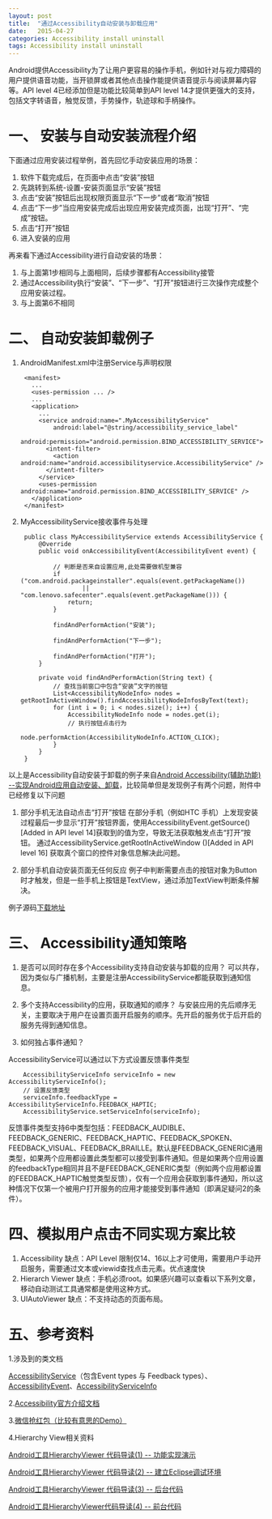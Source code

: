 ```yaml
---
layout: post
title:  "通过Accessibility自动安装与卸载应用"
date:   2015-04-27
categories: Accessibility install uninstall
tags: Accessibility install uninstall
---
```



Android提供Accessibility为了让用户更容易的操作手机，例如针对与视力障碍的用户提供语音功能，当开锁屏或者其他点击操作能提供语音提示与阅读屏幕内容等。API level 4已经添加但是功能比较简单到API level 14才提供更强大的支持，包括文字转语音，触觉反馈，手势操作，轨迹球和手柄操作。

# 一、 安装与自动安装流程介绍 #

下面通过应用安装过程举例，首先回忆手动安装应用的场景：

1. 软件下载完成后，在页面中点击“安装”按钮
2. 先跳转到系统-设置-安装页面显示“安装”按钮
3. 点击“安装”按钮后出现权限页面显示“下一步”或者“取消”按钮
4. 点击“下一步”当应用安装完成后出现应用安装完成页面，出现“打开”、“完成”按钮。
5. 点击“打开”按钮
6. 进入安装的应用 

再来看下通过Accessibility进行自动安装的场景：

1. 与上面第1步相同与上面相同，后续步骤都有Accessibility接管
2. 通过Accessibility执行“安装”、“下一步”、“打开”按钮进行三次操作完成整个应用安装过程。
3. 与上面第6不相同


# 二、 自动安装卸载例子 #

1. AndroidManifest.xml中注册Service与声明权限

		<manifest>
		  ...
		  <uses-permission ... />
		  ...
		  <application>
		    ...
		    <service android:name=".MyAccessibilityService"
		        android:label="@string/accessibility_service_label"
		        android:permission="android.permission.BIND_ACCESSIBILITY_SERVICE">
		      <intent-filter>
		        <action android:name="android.accessibilityservice.AccessibilityService" />
		      </intent-filter>
		    </service>
		    <uses-permission android:name="android.permission.BIND_ACCESSIBILITY_SERVICE" />
		  </application>
		</manifest>

2. MyAccessibilityService接收事件与处理

		public class MyAccessibilityService extends AccessibilityService {
		    @Override
		    public void onAccessibilityEvent(AccessibilityEvent event) {
		        
		        // 判断是否来自设置应用,此处需要做机型兼容
		        if ("com.android.packageinstaller".equals(event.getPackageName())
		                || "com.lenovo.safecenter".equals(event.getPackageName())) {
		            return;
		        }
		        
		        findAndPerformAction("安装");
		        
		        findAndPerformAction("下一步");
		        
		        findAndPerformAction("打开");            
		    }    
		    
		    private void findAndPerformAction(String text) {
		        // 查找当前窗口中包含“安装”文字的按钮
		        List<AccessibilityNodeInfo> nodes = getRootInActiveWindow().findAccessibilityNodeInfosByText(text);
		        for (int i = 0; i < nodes.size(); i++) {
		            AccessibilityNodeInfo node = nodes.get(i);
		            // 执行按钮点击行为
		            node.performAction(AccessibilityNodeInfo.ACTION_CLICK);
		        }
		    }
		}	




以上是Accessibility自动安装于卸载的例子来自[Android Accessibility(辅助功能) --实现Android应用自动安装、卸载](http://blog.csdn.net/androidsecurity/article/details/41890369?utm_source=tuicool)，比较简单但是发现例子有两个问题，附件中已经修复以下问题

1) 部分手机无法自动点击“打开”按钮
在部分手机（例如HTC 手机）上发现安装过程最后一步显示“打开”按钮界面，使用AccessibilityEvent.getSource()[Added in API level 14]获取到的值为空，导致无法获取触发点击“打开”按钮。
通过AccessibilityService.getRootInActiveWindow ()[Added in API level 16] 获取真个窗口的控件对象信息解决此问题。

2) 部分手机自动安装页面无任何反应
例子中判断需要点击的按钮对象为Button时才触发，但是一些手机上按钮是TextView，通过添加TextView判断条件解决。

例子源码[下载地址](/assets/posts/2015-04-28-Accessibility-automatically-install-and-uninstall/AccessibilityDemo.rar)


# 三、 Accessibility通知策略 #
1) 是否可以同时存在多个Accessibility支持自动安装与卸载的应用？
可以共存，因为类似与广播机制，主要是注册AccessibilityService都能获取到通知信息。

2) 多个支持Accessibility的应用，获取通知的顺序？
与安装应用的先后顺序无关，主要取决于用户在设置页面开启服务的顺序。先开启的服务优于后开启的服务先得到通知信息。

3) 如何独占事件通知？

AccessibilityService可以通过以下方式设置反馈事件类型

        AccessibilityServiceInfo serviceInfo = new AccessibilityServiceInfo();
        // 设置反馈类型
        serviceInfo.feedbackType = AccessibilityServiceInfo.FEEDBACK_HAPTIC;
        AccessibilityService.setServiceInfo(serviceInfo);
                   
反馈事件类型支持6中类型包括：FEEDBACK_AUDIBLE、FEEDBACK_GENERIC、FEEDBACK_HAPTIC、FEEDBACK_SPOKEN、FEEDBACK_VISUAL、FEEDBACK_BRAILLE。默认是FEEDBACK_GENERIC通用类型，如果两个应用都设置此类型都可以接受到事件通知。但是如果两个应用设置的feedbackType相同并且不是FEEDBACK_GENERIC类型（例如两个应用都设置的FEEDBACK_HAPTIC触觉类型反馈），仅有一个应用会获取到事件通知，所以这种情况下仅第一个被用户打开服务的应用才能接受到事件通知（即满足疑问2的条件）。


# 四、模拟用户点击不同实现方案比较 #
1. Accessibility 缺点：API Level 限制仅14、16以上才可使用，需要用户手动开启服务，需要通过文本或viewid查找点击元素。优点速度快
2. Hierarch Viewer 缺点：手机必须root。如果感兴趣可以查看以下系列文章，移动自动测试工具通常都是使用这种方式。
3. UIAutoViewer 缺点：不支持动态的页面布局。


# 五、参考资料 #

1.涉及到的类文档

[AccessibilityService](http://developer.android.com/reference/android/accessibilityservice/AccessibilityService.html)（包含Event types 与 Feedback types）、[AccessibilityEvent](http://developer.android.com/reference/android/view/accessibility/AccessibilityEvent.html)、[AccessibilityServiceInfo](http://developer.android.com/reference/android/accessibilityservice/AccessibilityServiceInfo.html)


2.[Accessibility官方介绍文档](http://developer.android.com/guide/topics/ui/accessibility/index.html)

3.[微信抢红包（比较有意思的Demo）](https://github.com/waylife/RedEnvelopeAssistant)

4.Hierarchy View相关资料

[Android工具HierarchyViewer 代码导读(1) -- 功能实现演示](http://www.cnblogs.com/vowei/archive/2012/07/30/2614353.html)
  
[Android工具HierarchyViewer 代码导读(2) -- 建立Eclipse调试环境](http://www.cnblogs.com/vowei/archive/2012/08/03/2618753.html)

[Android工具HierarchyViewer 代码导读(3) -- 后台代码](http://www.cnblogs.com/vowei/archive/2012/08/08/2627614.html)

[Android工具HierarchyViewer代码导读(4) -- 前台代码](http://www.cnblogs.com/vowei/archive/2012/08/22/2650722.html)
